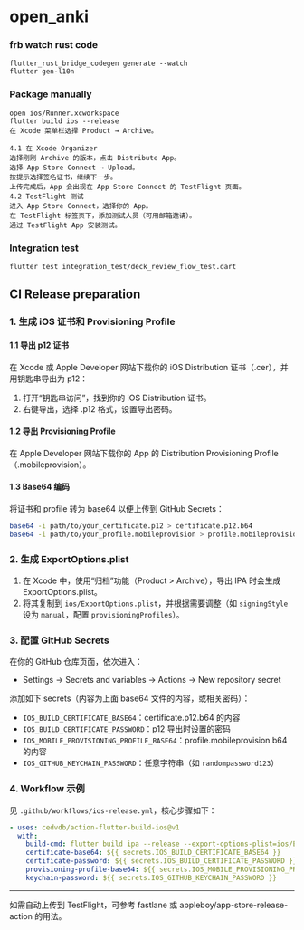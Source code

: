 # open_anki

### frb watch rust code
```
flutter_rust_bridge_codegen generate --watch
flutter gen-l10n
```

### Package manually
```
open ios/Runner.xcworkspace
flutter build ios --release
在 Xcode 菜单栏选择 Product → Archive。

4.1 在 Xcode Organizer
选择刚刚 Archive 的版本，点击 Distribute App。
选择 App Store Connect → Upload。
按提示选择签名证书，继续下一步。
上传完成后，App 会出现在 App Store Connect 的 TestFlight 页面。
4.2 TestFlight 测试
进入 App Store Connect，选择你的 App。
在 TestFlight 标签页下，添加测试人员（可用邮箱邀请）。
通过 TestFlight App 安装测试。
```

### Integration test
```
flutter test integration_test/deck_review_flow_test.dart
```

## CI Release preparation

### 1. 生成 iOS 证书和 Provisioning Profile

#### 1.1 导出 p12 证书
在 Xcode 或 Apple Developer 网站下载你的 iOS Distribution 证书（.cer），并用钥匙串导出为 p12：

1. 打开“钥匙串访问”，找到你的 iOS Distribution 证书。
2. 右键导出，选择 .p12 格式，设置导出密码。

#### 1.2 导出 Provisioning Profile
在 Apple Developer 网站下载你的 App 的 Distribution Provisioning Profile（.mobileprovision）。

#### 1.3 Base64 编码
将证书和 profile 转为 base64 以便上传到 GitHub Secrets：

```sh
base64 -i path/to/your_certificate.p12 > certificate.p12.b64
base64 -i path/to/your_profile.mobileprovision > profile.mobileprovision.b64
```

### 2. 生成 ExportOptions.plist

1. 在 Xcode 中，使用“归档”功能（Product > Archive），导出 IPA 时会生成 ExportOptions.plist。
2. 将其复制到 `ios/ExportOptions.plist`，并根据需要调整（如 `signingStyle` 设为 `manual`，配置 `provisioningProfiles`）。

### 3. 配置 GitHub Secrets

在你的 GitHub 仓库页面，依次进入：

- Settings → Secrets and variables → Actions → New repository secret

添加如下 secrets（内容为上面 base64 文件的内容，或相关密码）：

- `IOS_BUILD_CERTIFICATE_BASE64`：certificate.p12.b64 的内容
- `IOS_BUILD_CERTIFICATE_PASSWORD`：p12 导出时设置的密码
- `IOS_MOBILE_PROVISIONING_PROFILE_BASE64`：profile.mobileprovision.b64 的内容
- `IOS_GITHUB_KEYCHAIN_PASSWORD`：任意字符串（如 `randompassword123`）

### 4. Workflow 示例

见 `.github/workflows/ios-release.yml`，核心步骤如下：

```yaml
- uses: cedvdb/action-flutter-build-ios@v1
  with:
    build-cmd: flutter build ipa --release --export-options-plist=ios/ExportOptions.plist
    certificate-base64: ${{ secrets.IOS_BUILD_CERTIFICATE_BASE64 }}
    certificate-password: ${{ secrets.IOS_BUILD_CERTIFICATE_PASSWORD }}
    provisioning-profile-base64: ${{ secrets.IOS_MOBILE_PROVISIONING_PROFILE_BASE64 }}
    keychain-password: ${{ secrets.IOS_GITHUB_KEYCHAIN_PASSWORD }}
```

---

如需自动上传到 TestFlight，可参考 fastlane 或 appleboy/app-store-release-action 的用法。
